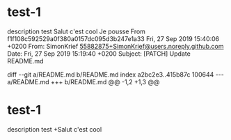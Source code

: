 # test-1
description test
Salut c'est cool
Je pousse
From f1f108c592529a0f380a0157dc095d3b247e1a33 Fri, 27 Sep 2019 15:40:06 +0200
From: SimonKrief <55882875+SimonKrief@users.noreply.github.com>
Date: Fri, 27 Sep 2019 15:19:40 +0200
Subject: [PATCH] Update README.md

diff --git a/README.md b/README.md
index a2bc2e3..415b87c 100644
--- a/README.md
+++ b/README.md
@@ -1,2 +1,3 @@
 # test-1
 description test
+Salut c'est cool
